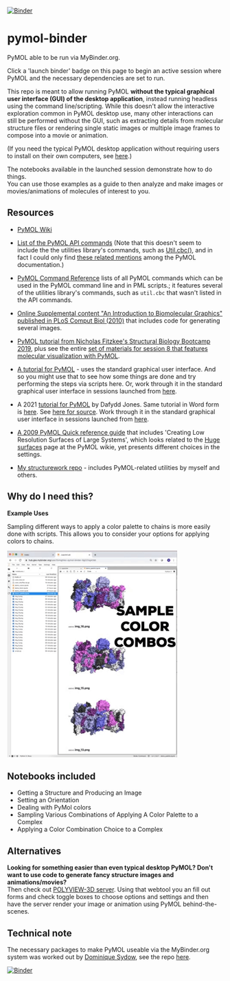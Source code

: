 [![Binder](https://mybinder.org/badge_logo.svg)](https://mybinder.org/v2/gh/fomightez/pymol-binder/master?filepath=index.ipynb)


# pymol-binder
PyMOL able to be run via MyBinder.org.

Click a 'launch binder' badge on this page to begin an active session where PyMOL and the necessary dependencies are set to run.

This repo is meant to allow running PyMOL **without the typical graphical user interface (GUI) of the desktop application**, instead running headless using the command line/scripting. While this doesn't allow the interactive exploration common in PyMOL desktop use, many other interactions can still be performed without the GUI, such as extracting details from molecular structure files or rendering single static images or multiple image frames to compose into a movie or animation.

(If you need the typical PyMOL desktop application without requiring users to install on their own computers, see [here](https://github.com/fomightez/Jupyter-desktop_with_pymol).)

The notebooks available in the launched session demonstrate how to do things.  
You can use those examples as a guide to then analyze and make images or movies/animations of molecules of interest to you.

Resources
---------

- [PyMOL Wiki](https://pymolwiki.org/index.php/Main_Page)

- [List of the PyMOL API commands](https://pymol.org/dokuwiki/doku.php?id=api:cmd:alpha) (Note that this doesn't seem to include the the utilities library's commands, such as [Util.cbc()](https://pymolwiki.org/index.php/CBC), and in fact I could only find [these related mentions](https://pymol.org/dokuwiki/doku.php?do=search&id=util) among the PyMOL documentation.)

- [PyMOL Command Reference](https://pymol.org/pymol-command-ref.html) lists of all PyMOL commands which can be used in the PyMOL command line and in PML scripts.; it features several of the  utilities library's commands, such as `util.cbc` that wasn't listed in the API commands.

- [Online Supplemental content "An Introduction to Biomolecular Graphics" published in PLoS Comput Biol (2010)](https://pymolwiki.org/index.php/PLoS) that includes code for generating several images.

- [PyMOL tutorial from Nicholas Fitzkee's Structural Biology Bootcamp 2019](http://folding.chemistry.msstate.edu/files/bootcamp/2019/session-08_pymol-tutorial.pdf), plus see the entire [set of materials for session 8 that features molecular visualization with PyMOL](http://fitzkee.chemistry.msstate.edu/node/250).

- [A tutorial for PyMOL](http://www.pitt.edu/~epolinko/IntroPyMOL.pdf) - uses the standard graphical user interface. And so you might use that to see how some things are done and try performing the steps via scripts here. Or, work through it in the standard graphical user interface in sessions launched from [here](https://github.com/fomightez/Jupyter-desktop_with_pymol).

- A 2021 [tutorial for PyMOL](https://www.dropbox.com/s/8rz2j5n90wl850g/Tutorial%20For%20PyMol-General.pdf?dl=0) by Dafydd Jones. Same tutorial in Word form is [here](https://www.dropbox.com/scl/fi/4k8r0qc016nynkirs1psb/Tutorial-For-PyMol-General.docx?dl=0&rlkey=azy9xchollctasxfrbk220fnt). See [here for source](https://twitter.com/drdafyddj/status/1364651115426549766). Work through it in the standard graphical user interface in sessions launched from [here](https://github.com/fomightez/Jupyter-desktop_with_pymol).

- [A 2009 PyMOL Quick reference guide](https://www.feinberg.northwestern.edu/sites/csgid/docs/pymol_quick_reference.pdf) that includes 'Creating Low Resolution Surfaces of Large Systems', which looks related to the [Huge surfaces](https://pymolwiki.org/index.php/Huge_surfaces) page at the PyMOL wikie, yet presents different choices in the settings.

- [My structurework repo](https://github.com/fomightez/structurework) - includes PyMOL-related utilities by myself and others.

Why do I need this?
-------------------

**Example Uses**

Sampling different ways to apply a color palette to chains is more easily done with scripts. This allows you to consider your options for applying colors to chains.

![](doc/color_combo_example.gif)

Notebooks included
------------------

- Getting a Structure and Producing an Image
- Setting an Orientation
- Dealing with PyMol colors
- Sampling Various Combinations of Applying A Color Palette to a Complex
- Applying a Color Combination Choice to a Complex

Alternatives
------------

**Looking for something easier than even typical desktop PyMOL? Don't want to use code to generate fancy structure images and animations/movies?**  
Then check out [POLYVIEW-3D server](http://polyview.cchmc.org/polyview3d.html). Using that webtool you an fill out forms and check toggle boxes to choose options and settings and then have the server render your image or animation using PyMOL behind-the-scenes.

Technical note
--------------

The necessary packages to make PyMOL useable via the MyBinder.org system was worked out by [Dominique Sydow](https://github.com/dominiquesydow), see the repo [here](https://github.com/dominiquesydow/pymolmeetsbinder).


[![Binder](https://mybinder.org/badge_logo.svg)](https://mybinder.org/v2/gh/fomightez/pymol-binder/master?filepath=index.ipynb)
